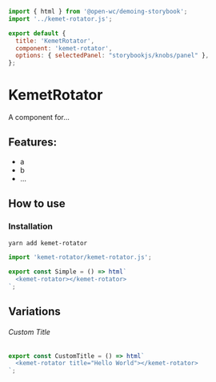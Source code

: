 ```js script
import { html } from '@open-wc/demoing-storybook';
import '../kemet-rotator.js';

export default {
  title: 'KemetRotator',
  component: 'kemet-rotator',
  options: { selectedPanel: "storybookjs/knobs/panel" },
};
```

# KemetRotator

A component for...

## Features:

- a
- b
- ...

## How to use

### Installation

```bash
yarn add kemet-rotator
```

```js
import 'kemet-rotator/kemet-rotator.js';
```

```js preview-story
export const Simple = () => html`
  <kemet-rotator></kemet-rotator>
`;
```

## Variations

###### Custom Title

```js preview-story
export const CustomTitle = () => html`
  <kemet-rotator title="Hello World"></kemet-rotator>
`;
```
